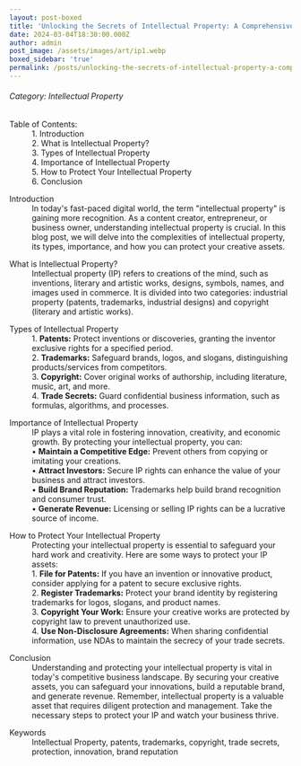 ```yaml
---
layout: post-boxed
title: 'Unlocking the Secrets of Intellectual Property: A Comprehensive Guide'
date: 2024-03-04T18:30:00.000Z
author: admin
post_image: /assets/images/art/ip1.webp
boxed_sidebar: 'true'
permalink: /posts/unlocking-the-secrets-of-intellectual-property-a-comprehensive-guide
---
```


###### Category: Intellectual Property

<dl>
  <dt>Table of Contents:</dt>
  <dd>1.	Introduction</dd>
  <dd>2.	What is Intellectual Property?</dd>
  <dd>3.	Types of Intellectual Property</dd>
  <dd>4.	Importance of Intellectual Property</dd>
  <dd>5.	How to Protect Your Intellectual Property</dd>
  <dd>6.	Conclusion</dd>
</dl> 

<dl>
  <dt>Introduction</dt>
  <dd>In today's fast-paced digital world, the term "intellectual property" is gaining more recognition. As a content creator, entrepreneur, or business owner, understanding intellectual property is crucial. In this blog post, we will delve into the complexities of intellectual property, its types, importance, and how you can protect your creative assets.</dd>
</dl> 

<dl>
  <dt>What is Intellectual Property?</dt>
  <dd>Intellectual property (IP) refers to creations of the mind, such as inventions, literary and artistic works, designs, symbols, names, and images used in commerce. It is divided into two categories: industrial property (patents, trademarks, industrial designs) and copyright (literary and artistic works).</dd>
</dl> 

<dl>
  <dt>Types of Intellectual Property</dt>
  <dd>
1.	<b>Patents:</b> Protect inventions or discoveries, granting the inventor exclusive rights for a specified period.<br>
2.	<b>Trademarks:</b> Safeguard brands, logos, and slogans, distinguishing products/services from competitors.<br>
3.	<b>Copyright:</b> Cover original works of authorship, including literature, music, art, and more.<br>
4.	<b>Trade Secrets:</b> Guard confidential business information, such as formulas, algorithms, and processes.<br>
</dd>
</dl>

<dl>
  <dt>Importance of Intellectual Property</dt>
  <dd>
IP plays a vital role in fostering innovation, creativity, and economic growth. By protecting your intellectual property, you can:<br>
•	<b>Maintain a Competitive Edge:</b> Prevent others from copying or imitating your creations.<br>
•	<b>Attract Investors:</b> Secure IP rights can enhance the value of your business and attract investors.<br>
•	<b>Build Brand Reputation:</b> Trademarks help build brand recognition and consumer trust.<br>
•	<b>Generate Revenue:</b> Licensing or selling IP rights can be a lucrative source of income.<br>
</dd>
</dl>

<dl>
  <dt>How to Protect Your Intellectual Property</dt>
  <dd>
Protecting your intellectual property is essential to safeguard your hard work and creativity. Here are some ways to protect your IP assets:<br>
1.	<b>File for Patents:</b> If you have an invention or innovative product, consider applying for a patent to secure exclusive rights.<br>
2.	<b>Register Trademarks:</b> Protect your brand identity by registering trademarks for logos, slogans, and product names.<br>
3.	<b>Copyright Your Work:</b> Ensure your creative works are protected by copyright law to prevent unauthorized use.<br>
4.	<b>Use Non-Disclosure Agreements:</b> When sharing confidential information, use NDAs to maintain the secrecy of your trade secrets.<br>
</dd>
</dl>

<dl>
  <dt>Conclusion</dt>
  <dd>
Understanding and protecting your intellectual property is vital in today's competitive business landscape. By securing your creative assets, you can safeguard your innovations, build a reputable brand, and generate revenue. Remember, intellectual property is a valuable asset that requires diligent protection and management. Take the necessary steps to protect your IP and watch your business thrive.
</dd>
</dl>

<dl>
  <dt>Keywords</dt>
  <dd>
Intellectual Property, patents, trademarks, copyright, trade secrets, protection, innovation, brand reputation
</dd>
</dl>

